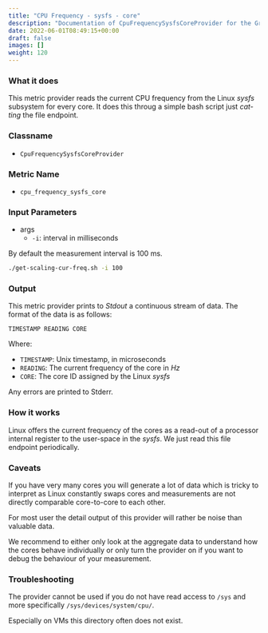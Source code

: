 ```yaml
---
title: "CPU Frequency - sysfs - core"
description: "Documentation of CpuFrequencySysfsCoreProvider for the Green Metrics Tool"
date: 2022-06-01T08:49:15+00:00
draft: false
images: []
weight: 120
---
```


### What it does

This metric provider reads the current CPU frequency from the Linux *sysfs* subsystem for every core.
It does this throug a simple bash script just *cat-ting* the file endpoint.

### Classname

- `CpuFrequencySysfsCoreProvider`

### Metric Name

- `cpu_frequency_sysfs_core`

### Input Parameters

- args
    - `-i`: interval in milliseconds

By default the measurement interval is 100 ms.

```bash
./get-scaling-cur-freq.sh -i 100
```

### Output

This metric provider prints to *Stdout* a continuous stream of data. The format of the data is as follows:

`TIMESTAMP READING CORE`

Where:
- `TIMESTAMP`: Unix timestamp, in microseconds
- `READING`: The current frequency of the core in *Hz*
- `CORE`: The core ID assigned by the Linux *sysfs*

Any errors are printed to Stderr.

### How it works

Linux offers the current frequency of the cores as a read-out of a processor internal register to the user-space in the
*sysfs*. We just read this file endpoint periodically.

### Caveats

If you have very many cores you will generate a lot of data which is tricky to interpret as Linux constantly swaps 
cores and measurements are not directly comparable core-to-core to each other.

For most user the detail output of this provider will rather be noise than valuable data.

We recommend to either only look at the aggregate data to understand how the cores behave individually or only 
turn the provider on if you want to debug the behaviour of your measurement.

### Troubleshooting

The provider cannot be used if you do not have read access to `/sys` and more specifically `/sys/devices/system/cpu/`.

Especially on VMs this directory often does not exist.
